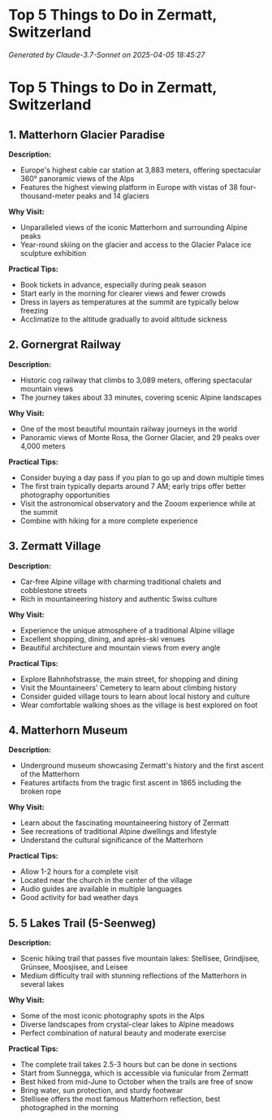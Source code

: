 # Top 5 Things to Do in Zermatt, Switzerland

*Generated by Claude-3.7-Sonnet on 2025-04-05 18:45:27*

# Top 5 Things to Do in Zermatt, Switzerland

## 1. Matterhorn Glacier Paradise

**Description:**
* Europe's highest cable car station at 3,883 meters, offering spectacular 360° panoramic views of the Alps
* Features the highest viewing platform in Europe with vistas of 38 four-thousand-meter peaks and 14 glaciers

**Why Visit:**
* Unparalleled views of the iconic Matterhorn and surrounding Alpine peaks
* Year-round skiing on the glacier and access to the Glacier Palace ice sculpture exhibition

**Practical Tips:**
* Book tickets in advance, especially during peak season
* Start early in the morning for clearer views and fewer crowds
* Dress in layers as temperatures at the summit are typically below freezing
* Acclimatize to the altitude gradually to avoid altitude sickness

## 2. Gornergrat Railway

**Description:**
* Historic cog railway that climbs to 3,089 meters, offering spectacular mountain views
* The journey takes about 33 minutes, covering scenic Alpine landscapes

**Why Visit:**
* One of the most beautiful mountain railway journeys in the world
* Panoramic views of Monte Rosa, the Gorner Glacier, and 29 peaks over 4,000 meters

**Practical Tips:**
* Consider buying a day pass if you plan to go up and down multiple times
* The first train typically departs around 7 AM; early trips offer better photography opportunities
* Visit the astronomical observatory and the Zooom experience while at the summit
* Combine with hiking for a more complete experience

## 3. Zermatt Village

**Description:**
* Car-free Alpine village with charming traditional chalets and cobblestone streets
* Rich in mountaineering history and authentic Swiss culture

**Why Visit:**
* Experience the unique atmosphere of a traditional Alpine village
* Excellent shopping, dining, and après-ski venues
* Beautiful architecture and mountain views from every angle

**Practical Tips:**
* Explore Bahnhofstrasse, the main street, for shopping and dining
* Visit the Mountaineers' Cemetery to learn about climbing history
* Consider guided village tours to learn about local history and culture
* Wear comfortable walking shoes as the village is best explored on foot

## 4. Matterhorn Museum

**Description:**
* Underground museum showcasing Zermatt's history and the first ascent of the Matterhorn
* Features artifacts from the tragic first ascent in 1865 including the broken rope

**Why Visit:**
* Learn about the fascinating mountaineering history of Zermatt
* See recreations of traditional Alpine dwellings and lifestyle
* Understand the cultural significance of the Matterhorn

**Practical Tips:**
* Allow 1-2 hours for a complete visit
* Located near the church in the center of the village
* Audio guides are available in multiple languages
* Good activity for bad weather days

## 5. 5 Lakes Trail (5-Seenweg)

**Description:**
* Scenic hiking trail that passes five mountain lakes: Stellisee, Grindjisee, Grünsee, Moosjisee, and Leisee
* Medium difficulty trail with stunning reflections of the Matterhorn in several lakes

**Why Visit:**
* Some of the most iconic photography spots in the Alps
* Diverse landscapes from crystal-clear lakes to Alpine meadows
* Perfect combination of natural beauty and moderate exercise

**Practical Tips:**
* The complete trail takes 2.5-3 hours but can be done in sections
* Start from Sunnegga, which is accessible via funicular from Zermatt
* Best hiked from mid-June to October when the trails are free of snow
* Bring water, sun protection, and sturdy footwear
* Stellisee offers the most famous Matterhorn reflection, best photographed in the morning
